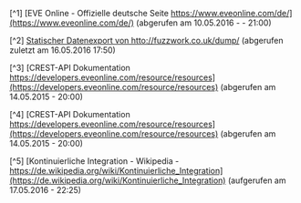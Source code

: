 
[^1] [EVE Online - Offizielle deutsche Seite https://www.eveonline.com/de/](https://www.eveonline.com/de/) (abgerufen am 10.05.2016 -  - 21:00)

[^2] [Statischer Datenexport von htto://fuzzwork.co.uk/dump/](https://www.fuzzwork.co.uk/dump/) (abgerufen zuletzt am 16.05.2016 17:50)

[^3] [CREST-API Dokumentation https://developers.eveonline.com/resource/resources](https://developers.eveonline.com/resource/resources) (abgerufen am 14.05.2015 - 20:00)

[^4] [CREST-API Dokumentation https://developers.eveonline.com/resource/resources](https://developers.eveonline.com/resource/resources) (abgerufen am 14.05.2015 - 20:00)

[^5] [Kontinuierliche Integration - Wikipedia - https://de.wikipedia.org/wiki/Kontinuierliche_Integration](https://de.wikipedia.org/wiki/Kontinuierliche_Integration) (aufgerufen am 17.05.2016 - 22:25)
